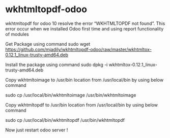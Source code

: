 # wkhtmltopdf-odoo
 wkhtmltopdf for odoo 10
resolve the error “WKHTMLTOPDF not found”. This error occur when we installed Odoo first time and using report functionality of modules

Get Package using command
sudo wget https://github.com/mjadily/wkhtmltopdf-odoo/raw/master/wkhtmltox-0.12.1_linux-trusty-amd64.deb

Install the package using command
sudo dpkg -i wkhtmltox-0.12.1_linux-trusty-amd64.deb



Copy wkhtmltoimage to /usr/bin location from /usr/local/bin by using below command

sudo cp /usr/local/bin/wkhtmltoimage /usr/bin/wkhtmltoimage



Copy wkhtmltopdf to /usr/bin location from /usr/local/bin by using below command

sudo cp /usr/local/bin/wkhtmltopdf /usr/bin/wkhtmltopdf


Now just restart odoo server !
